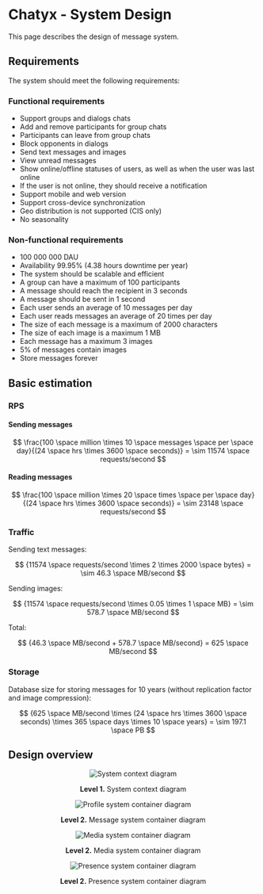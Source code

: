 # [](https://)Chatyx - System Design

This page describes the design of message system.

## Requirements

The system should meet the following requirements:

### Functional requirements

- Support groups and dialogs chats
- Add and remove participants for group chats
- Participants can leave from group chats
- Block opponents in dialogs
- Send text messages and images
- View unread messages
- Show online/offline statuses of users, as well as when the user was last online
- If the user is not online, they should receive a notification
- Support mobile and web version
- Support cross-device synchronization
- Geo distribution is not supported (CIS only)
- No seasonality

### Non-functional requirements

- 100 000 000 DAU
- Availability 99.95% (4.38 hours downtime per year)
- The system should be scalable and efficient
- A group can have a maximum of 100 participants
- A message should reach the recipient in 3 seconds
- A message should be sent in 1 second
- Each user sends an average of 10 messages per day
- Each user reads messages an average of 20 times per day
- The size of each message is a maximum of 2000 characters
- The size of each image is a maximum 1 MB
- Each message has a maximum 3 images
- 5% of messages contain images
- Store messages forever

## Basic estimation

### RPS

#### Sending messages

$$
\frac{100 \space million \times 10 \space messages \space per \space day}{(24 \space hrs \times 3600 \space seconds)} =
\sim 11574 \space requests/second
$$

#### Reading messages

$$
\frac{100 \space million \times 20 \space times \space per \space day}{(24 \space hrs \times 3600 \space seconds)} =
\sim 23148 \space requests/second
$$

### Traffic

Sending text messages:

$$
{11574 \space requests/second \times 2 \times 2000 \space bytes} = \sim 46.3 \space MB/second
$$

Sending images:

$$
{11574 \space requests/second \times 0.05 \times 1 \space MB} = \sim 578.7 \space MB/second
$$

Total:

$$
{46.3 \space MB/second + 578.7 \space MB/second} = 625 \space MB/second
$$

### Storage

Database size for storing messages for 10 years (without replication factor and image compression):

$$
{625 \space MB/second \times (24 \space hrs \times 3600 \space seconds) \times 365 \space days \times 10 \space years} =
\sim 197.1 \space PB
$$

## Design overview

<p align="center">
  <img alt="System context diagram" src="./images/context.svg"/>
</p>

<p align="center">
    <b>Level 1.</b> System context diagram
</p>

<p align="center">
  <img alt="Profile system container diagram" src="./images/containers/message_system.svg"/>
</p>

<p align="center">
    <b>Level 2.</b> Message system container diagram
</p>

<p align="center">
  <img alt="Media system container diagram" src="./images/containers/media_system.svg"/>
</p>

<p align="center">
    <b>Level 2.</b> Media system container diagram
</p>

<p align="center">
  <img alt="Presence system container diagram" src="./images/containers/presence_system.svg"/>
</p>

<p align="center">
    <b>Level 2.</b> Presence system container diagram
</p>
